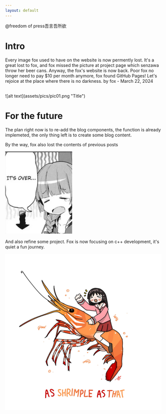 ```yaml
---
layout: default
---
```

@freedom of press吾言吾所欲

# Intro
Every image fox used to have on the website is now permently lost. It's a great lost to fox, and fox missed the picture at project page which senzawa throw her beer cans. Anyway, the fox's website is now back. Poor fox no longer need to pay $10 per month anymore, fox found GitHub Pages! Let's rejoice at the place where there is no darkness. by fox - March 22, 2024  
  
<br/>
![alt text](assets/pics/pic01.png "Title")
<br/>

# For the future
The plan right now is to re-add the blog components, the function is already implemeted, the only thing left is to create some blog content.

By the way, fox also lost the contents of previous posts

![alt text](assets/pics/IMG_1203.JPG "")

And also refine some project. Fox is now focusing on c++ development, it's quiet a fun journey.

![alt text](assets/pics/IMG_1021.JPG "")